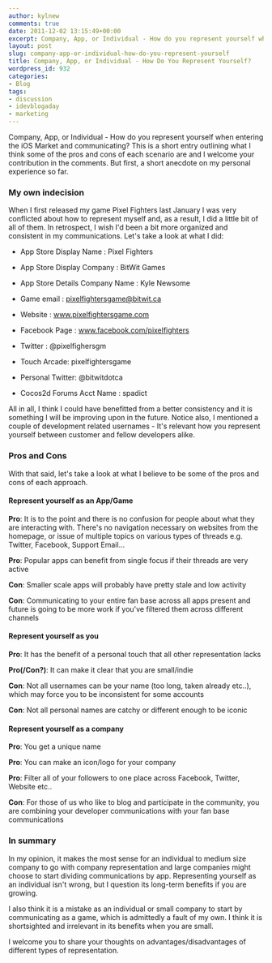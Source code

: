 ```yaml
---
author: kylnew
comments: true
date: 2011-12-02 13:15:49+00:00
excerpt: Company, App, or Individual - How do you represent yourself when entering the iOS Market and communicating? Some pros and cons
layout: post
slug: company-app-or-individual-how-do-you-represent-yourself
title: Company, App, or Individual - How Do You Represent Yourself?
wordpress_id: 932
categories:
- Blog
tags:
- discussion
- idevblogaday
- marketing
---
```


Company, App, or Individual - How do you represent yourself when entering the iOS Market and communicating? This is a short entry outlining what I think some of the pros and cons of each scenario are and I welcome your contribution in the comments.  But first, a short anecdote on my personal experience so far.



### My own indecision


When I first released my game Pixel Fighters last January I was very conflicted about how to represent myself and, as a result, I did a little bit of all of them. In retrospect, I wish I'd been a bit more organized and consistent in my communications. Let's take a look at what I did:




	
  * App Store Display Name : Pixel Fighters

	
  * App Store Display Company : BitWit Games

        
  * App Store Details Company Name : Kyle Newsome

	
  * Game email : pixelfightersgame@bitwit.ca

	
  * Website : www.pixelfightersgame.com

	
  * Facebook Page : www.facebook.com/pixelfighters

	
  * Twitter : @pixelfighersgm

        
  * Touch Arcade: pixelfightersgame

	
  * Personal Twitter: @bitwitdotca

	
  * Cocos2d Forums Acct Name : spadict



All in all, I think I could have benefitted from a better consistency and it is something I will be improving upon in the future. Notice also, I mentioned a couple of development related usernames - It's relevant how you represent yourself between customer and fellow developers alike.



### Pros and Cons



With that said, let's take a look at what I believe to be some of the pros and cons of each approach.



#### Represent yourself as an App/Game



**Pro**: It is to the point and there is no confusion for people about what they are interacting with. There's no navigation necessary on websites from the homepage, or issue of multiple topics on various types of threads e.g. Twitter, Facebook, Support Email...  
  

**Pro**: Popular apps can benefit from single focus if their threads are very active  
  

**Con**: Smaller scale apps will probably have pretty stale and low activity  
  

**Con**: Communicating to your entire fan base across all apps present and future is going to be more work if you've filtered them across different channels  




#### Represent yourself as you



**Pro**: It has the benefit of a personal touch that all other representation lacks  
  

**Pro(/Con?)**: It can make it clear that you are small/indie  
  

**Con**: Not all usernames can be your name (too long, taken already etc..), which may force you to be inconsistent for some accounts  
  

**Con**: Not all personal names are catchy or different enough to be iconic  




#### Represent yourself as a company



**Pro**: You get a unique name  
  

**Pro**: You can make an icon/logo for your company  
  

**Pro**: Filter all of your followers to one place across Facebook, Twitter, Website etc..  
  

**Con**: For those of us who like to blog and participate in the community, you are combining your developer communications with your fan base communications  





### In summary




In my opinion, it makes the most sense for an individual to medium size company to go with company representation and large companies might choose to start dividing communications by app. Representing yourself as an individual isn't wrong, but I question its long-term benefits if you are growing.




I also think it is a mistake as an individual or small company to start by communicating as a game, which is admittedly a fault of my own. I think it is shortsighted and irrelevant in its benefits when you are small.






I welcome you to share your thoughts on advantages/disadvantages of different types of representation.





